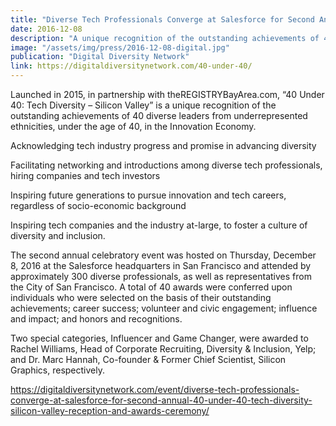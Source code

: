 ```yaml
---
title: "Diverse Tech Professionals Converge at Salesforce for Second Annual “40 Under 40: Tech Diversity – Silicon Valley” Reception and Awards Ceremony"
date: 2016-12-08
description: "A unique recognition of the outstanding achievements of 40 diverse leaders from underrepresented ethnicities, under the age of 40, in the Innovation Economy."
image: "/assets/img/press/2016-12-08-digital.jpg"
publication: "Digital Diversity Network"
link: https://digitaldiversitynetwork.com/40-under-40/
---
```


Launched in 2015, in partnership with theREGISTRYBayArea.com, “40 Under 40: Tech Diversity – Silicon Valley” is a unique recognition of the outstanding achievements of 40 diverse leaders from underrepresented ethnicities, under the age of 40, in the Innovation Economy.

Acknowledging tech industry progress and promise in advancing diversity

Facilitating networking and introductions among diverse tech professionals, hiring companies and tech investors

Inspiring future generations to pursue innovation and tech careers, regardless of socio-economic background

Inspiring tech companies and the industry at-large, to foster a culture of diversity and inclusion.

The second annual celebratory event was hosted on Thursday, December 8, 2016 at the Salesforce headquarters in San Francisco and attended by approximately 300 diverse professionals, as well as representatives from the City of San Francisco. A total of 40 awards were conferred upon individuals who were selected on the basis of their outstanding achievements; career success; volunteer and civic engagement; influence and impact; and honors and recognitions.

Two special categories, Influencer and Game Changer, were awarded to Rachel Williams, Head of Corporate Recruiting, Diversity & Inclusion, Yelp; and Dr. Marc Hannah, Co-founder & Former Chief Scientist, Silicon Graphics, respectively.

https://digitaldiversitynetwork.com/event/diverse-tech-professionals-converge-at-salesforce-for-second-annual-40-under-40-tech-diversity-silicon-valley-reception-and-awards-ceremony/
